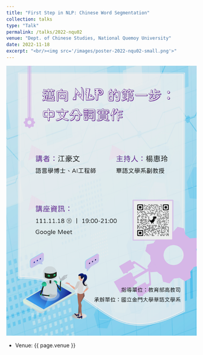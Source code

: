 ```yaml
---
title: "First Step in NLP: Chinese Word Segmentation"
collection: talks
type: "Talk"
permalink: /talks/2022-nqu02
venue: "Dept. of Chinese Studies, National Quemoy University"
date: 2022-11-18
excerpt: "<br/><img src='/images/poster-2022-nqu02-small.png'>"
---
```


![](/images/poster-2022-nqu02.png)
- Venue: {{ page.venue }}
